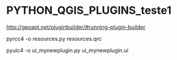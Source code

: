 # PYTHON_QGIS_PLUGINS_teste1


http://geoapt.net/pluginbuilder/#running-plugin-builder


pyrcc4 -o resources.py resources.qrc



pyuic4 -o ui_mynewplugin.py ui_mynewplugin.ui
